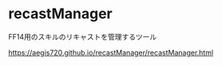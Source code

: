 # recastManager
FF14用のスキルのリキャストを管理するツール

https://aegis720.github.io/recastManager/recastManager.html
